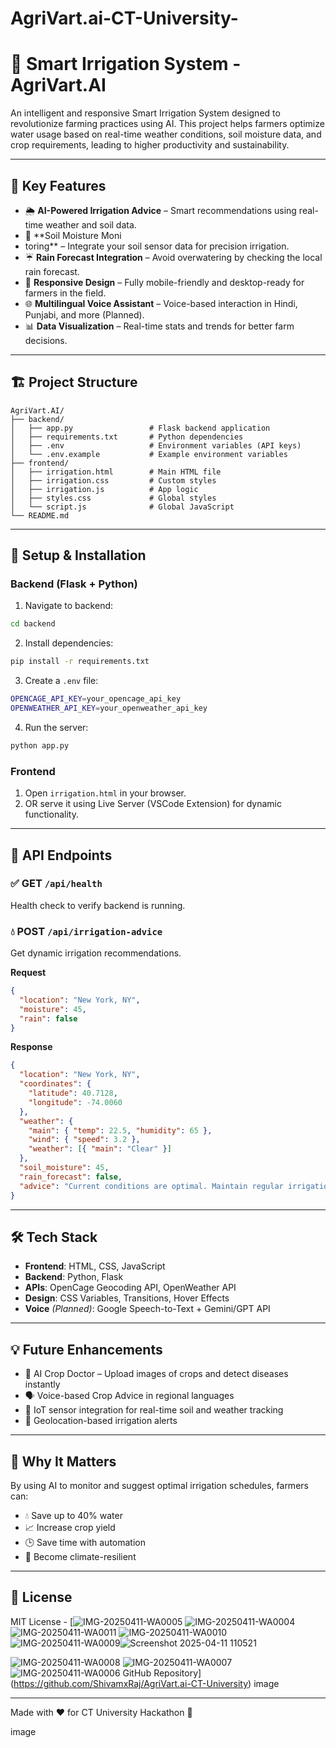 # AgriVart.ai-CT-University-

# 🌿 Smart Irrigation System - AgriVart.AI

An intelligent and responsive Smart Irrigation System designed to revolutionize farming practices using AI. This project helps farmers optimize water usage based on real-time weather conditions, soil moisture data, and crop requirements, leading to higher productivity and sustainability.

---

## 🚀 Key Features

- 🌦️ **AI-Powered Irrigation Advice** – Smart recommendations using real-time weather and soil data.
- 🌱 **Soil Moisture Moni
- toring** – Integrate your soil sensor data for precision irrigation.
- ☔ **Rain Forecast Integration** – Avoid overwatering by checking the local rain forecast.
- 📱 **Responsive Design** – Fully mobile-friendly and desktop-ready for farmers in the field.
- 🌐 **Multilingual Voice Assistant** – Voice-based interaction in Hindi, Punjabi, and more (Planned).
- 📊 **Data Visualization** – Real-time stats and trends for better farm decisions.

---

## 🏗️ Project Structure

```
AgriVart.AI/
├── backend/
│   ├── app.py                 # Flask backend application
│   ├── requirements.txt       # Python dependencies
│   ├── .env                   # Environment variables (API keys)
│   └── .env.example           # Example environment variables
├── frontend/
│   ├── irrigation.html        # Main HTML file
│   ├── irrigation.css         # Custom styles
│   ├── irrigation.js          # App logic
│   ├── styles.css             # Global styles
│   └── script.js              # Global JavaScript
└── README.md
```

---

## 🧪 Setup & Installation

### Backend (Flask + Python)

1. Navigate to backend:
```bash
cd backend
```
2. Install dependencies:
```bash
pip install -r requirements.txt
```
3. Create a `.env` file:
```bash
OPENCAGE_API_KEY=your_opencage_api_key
OPENWEATHER_API_KEY=your_openweather_api_key
```
4. Run the server:
```bash
python app.py
```

### Frontend

1. Open `irrigation.html` in your browser.
2. OR serve it using Live Server (VSCode Extension) for dynamic functionality.

---

## 🔗 API Endpoints

### ✅ GET `/api/health`
Health check to verify backend is running.

### 💧 POST `/api/irrigation-advice`
Get dynamic irrigation recommendations.

**Request**
```json
{
  "location": "New York, NY",
  "moisture": 45,
  "rain": false
}
```
**Response**
```json
{
  "location": "New York, NY",
  "coordinates": {
    "latitude": 40.7128,
    "longitude": -74.0060
  },
  "weather": {
    "main": { "temp": 22.5, "humidity": 65 },
    "wind": { "speed": 3.2 },
    "weather": [{ "main": "Clear" }]
  },
  "soil_moisture": 45,
  "rain_forecast": false,
  "advice": "Current conditions are optimal. Maintain regular irrigation schedule."
}
```

---

## 🛠️ Tech Stack

- **Frontend**: HTML, CSS, JavaScript
- **Backend**: Python, Flask
- **APIs**: OpenCage Geocoding API, OpenWeather API
- **Design**: CSS Variables, Transitions, Hover Effects
- **Voice** *(Planned)*: Google Speech-to-Text + Gemini/GPT API

---

## 💡 Future Enhancements

- 🤖 AI Crop Doctor – Upload images of crops and detect diseases instantly
- 🗣️ Voice-based Crop Advice in regional languages
- 📡 IoT sensor integration for real-time soil and weather tracking
- 📍 Geolocation-based irrigation alerts

---

## 🧠 Why It Matters

By using AI to monitor and suggest optimal irrigation schedules, farmers can:

- 💧 Save up to 40% water
- 📈 Increase crop yield
- 🕒 Save time with automation
- 🌾 Become climate-resilient

---

## 📜 License

MIT License - [![IMG-20250411-WA0005](https://github.com/user-attachments/assets/d3f0e895-b42d-442d-84d5-d0b9b5b685a3)
![IMG-20250411-WA0004](https://github.com/user-attachments/assets/e9829f08-ebd0-4bb2-8367-4b10d1a84a28)
![IMG-20250411-WA0011](https://github.com/user-attachments/assets/d399e50f-f139-42b5-a500-8d6f06d4989a)
![IMG-20250411-WA0010](https://github.com/user-attachments/assets/7bebd6f0-73ed-4722-a586-8f91073bea72)
![IMG-20250411-WA0009](https://github.com/user-attachments/assets/7e05fca1-c603-4b6a-b457-1d7a318b738f)![Screenshot 2025-04-11 110521](https://github.com/user-attachments/assets/7bdfbdab-92d1-457e-9e84-351670d58429)

![IMG-20250411-WA0008](https://github.com/user-attachments/assets/b1b3a9ad-b0f8-4778-876d-b0b0e67b8b85)
![IMG-20250411-WA0007](https://github.com/user-attachments/assets/d8c50bb1-a5bb-47bc-acd7-de373da2ac6e)
![IMG-20250411-WA0006](https://github.com/user-attachments/assets/6f4d9300-cf22-4cb0-9f90-dd7d3552fae7)
GitHub Repository](https://github.com/ShivamxRaj/AgriVart.ai-CT-University)
 image 
 

---

Made with ❤️ for CT University Hackathon 🚜

 image
